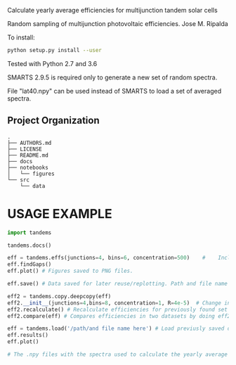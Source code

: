 
Calculate yearly average efficiencies for multijunction tandem solar cells

Random sampling of multijunction photovoltaic efficiencies. Jose M. Ripalda

<!--Requires doing "pip install json_tricks" before running-->
To install:
```bash
python setup.py install --user
```

Tested with Python 2.7 and 3.6

SMARTS 2.9.5 is required only to generate a new set of random spectra. 

File "lat40.npy" can be used instead of SMARTS to load a set of averaged spectra.


Project Organization
--------------------

    .
    ├── AUTHORS.md
    ├── LICENSE
    ├── README.md
    ├── docs
    ├── notebooks
    │   └── figures
    └── src
        └── data

USAGE EXAMPLE
==============================


```python
import tandems

tandems.docs()

eff = tandems.effs(junctions=4, bins=6, concentration=500)    #    Include as many or as few options as needed.
eff.findGaps()
eff.plot() # Figures saved to PNG files.

eff.save() # Data saved for later reuse/replotting. Path and file name set in eff.name, some parameters and timestamp are appended to filename

eff2 = tandems.copy.deepcopy(eff)
eff2.__init__(junctions=4,bins=8, concentration=1, R=4e-5)  # Change input parameters but keep previously found set of optimal gap combinations.
eff2.recalculate() # Recalculate efficiencies for previously found set of optimal gap combinations.
eff2.compare(eff) # Compares efficiencies in two datasets by doing eff2 - eff. Plots difference and saves PNG files.

eff = tandems.load('/path/and file name here') # Load previusly saved data
eff.results()
eff.plot()

# The .npy files with the spectra used to calculate the yearly average efficiency have been generated with genBins.py
```

